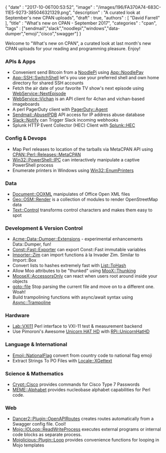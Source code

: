 {
   "date" : "2017-10-06T00:53:52",
   "image" : "/images/196/FA370A74-683C-11E5-9273-385046321329.png",
   "description" : "A curated look at September's new CPAN uploads",
   "draft" : true,
   "authors" : [
      "David Farrell"
   ],
   "title" : "What's new on CPAN - September 2017",
   "categories" : "cpan",
   "tags" : ["sendmail","slack","noodlepi","windows","data-dumper","emoji","cisco","swagger"]
}


Welcome to "What's new on CPAN", a curated look at last month's new CPAN uploads for your reading and programming pleasure. Enjoy!

### APIs & Apps
* Convenient send Bitcoin from a [NoodlePi](http://www.noodlepi.com/about.html) using [App::NoodlePay](https://metacpan.org/pod/App::NoodlePay)
* [App::SSH::SwitchShell](https://metacpan.org/pod/App::SSH::SwitchShell) let's you use your preferred shell and own home directory for shared SSH accounts
* Fetch the air date of your favorite TV show's next episode using [WebService::NextEpisode](https://metacpan.org/pod/WebService::NextEpisode)
* [WebService::Vichan](https://metacpan.org/pod/WebService::Vichan) is an API client for 4chan and vichan-based imageboards
* A perl PagerDuty client with [PagerDuty::Agent](https://metacpan.org/pod/PagerDuty::Agent)
* [Sendmail::AbuseIPDB](https://metacpan.org/pod/Sendmail::AbuseIPDB) API access for IP address abuse database
* [Slack::Notify](https://metacpan.org/pod/Slack::Notify) can Trigger Slack incoming webhooks
* Splunk HTTP Event Collector (HEC) Client with [Splunk::HEC](https://metacpan.org/pod/Splunk::HEC)


### Config & Devops
* Map Perl releases to location of the tarballs via MetaCPAN API using [CPAN::Perl::Releases::MetaCPAN](https://metacpan.org/pod/CPAN::Perl::Releases::MetaCPAN)
* [Win32::PowerShell::IPC](https://metacpan.org/pod/Win32::PowerShell::IPC) can interactively manipulate a captive PowerShell process
* Enumerate printers in Windows using [Win32::EnumPrinters](https://metacpan.org/pod/Win32::EnumPrinters)


### Data
* [Document::OOXML](https://metacpan.org/pod/Document::OOXML) manipulates of Office Open XML files
* [Geo::OSM::Render](https://metacpan.org/pod/Geo::OSM::Render) is a collection of modules to render OpenStreetMap data
* [Text::Control](https://metacpan.org/pod/Text::Control) transforms control characters and makes them easy to spot


### Development & Version Control
* [Acme::Data::Dumper::Extensions](https://metacpan.org/pod/Acme::Data::Dumper::Extensions) - experimental enhancements Data::Dumper, fun!
* [Const::Fast::Exporter](https://metacpan.org/pod/Const::Fast::Exporter) can export Const::Fast immutable variables
* [Importer::Zim](https://metacpan.org/pod/Importer::Zim) can import functions à la Invader Zim. Similar to Import::Box
* Convert lists to hashes extremely fast with [List::ToHash](https://metacpan.org/pod/List::ToHash)
* Allow Moo attributes to be "thunked" using [MooX::Thunking](https://metacpan.org/pod/MooX::Thunking)
* [MooseX::AccessorsOnly](https://metacpan.org/pod/MooseX::AccessorsOnly) can react when users root around inside your objects
* [goto::file](https://metacpan.org/pod/goto::file) Stop parsing the current file and move on to a different one. Woah!
* Build trampolining functions with async/await syntax using [Async::Trampoline](https://metacpan.org/pod/Async::Trampoline)


### Hardware
* [Lab::VXI11](https://metacpan.org/pod/Lab::VXI11) Perl interface to VXI-11 test & measurement backend
* Use Pimoroni's Awesome [Unicorn HAT HD](https://shop.pimoroni.com/products/unicorn-hat-hd) with [RPi::UnicornHatHD](https://metacpan.org/pod/RPi::UnicornHatHD)


### Language & International
* [Emoji::NationalFlag](https://metacpan.org/pod/Emoji::NationalFlag) convert from country code to national flag emoji
* Extract Strings To PO Files with [Locale::XGettext](https://metacpan.org/pod/Locale::XGettext)


### Science & Mathematics
* [Crypt::Cisco](https://metacpan.org/pod/Crypt::Cisco) provides commands for Cisco Type 7 Passwords
* [MEME::Alphabet](https://metacpan.org/pod/MEME::Alphabet) provides nucleobase alphabet capabilities for Perl code.


### Web
* [Dancer2::Plugin::OpenAPIRoutes](https://metacpan.org/pod/Dancer2::Plugin::OpenAPIRoutes) creates routes automatically from a Swagger config file. Cool!
* [Mojo::IOLoop::ReadWriteProcess](https://metacpan.org/pod/Mojo::IOLoop::ReadWriteProcess) executes external programs or internal code blocks as separate process.
* [Mojolicious::Plugin::Loop](https://metacpan.org/pod/Mojolicious::Plugin::Loop) provides convenience functions for looping in Mojo templates


